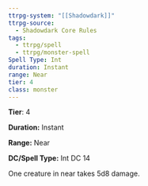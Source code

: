 ```yaml
---
ttrpg-system: "[[Shadowdark]]"
ttrpg-source:
  - Shadowdark Core Rules
tags:
  - ttrpg/spell
  - ttrpg/monster-spell
Spell Type: Int
duration: Instant
range: Near
tier: 4
class: monster
---
```

**Tier**: 4

**Duration:** Instant

**Range:** Near

**DC/Spell Type:** Int DC 14

One creature in near takes 5d8 damage.